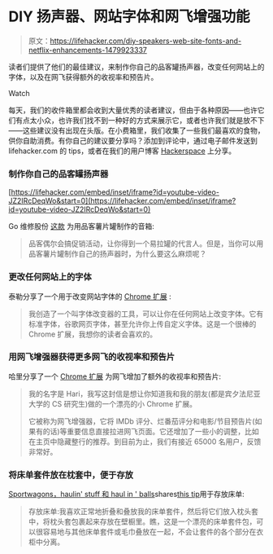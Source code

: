 # DIY 扬声器、网站字体和网飞增强功能

> 原文：<https://lifehacker.com/diy-speakers-web-site-fonts-and-netflix-enhancements-1479923337>

读者们提供了他们的最佳建议，来制作你自己的品客罐扬声器，改变任何网站上的字体，以及在网飞获得额外的收视率和预告片。

Watch

每天，我们的收件箱里都会收到大量优秀的读者建议，但由于各种原因——也许它们有点太小众，也许我们找不到一种好的方式来展示它，或者也许我们就是放不下——这些建议没有出现在头版。在小费箱里，我们收集了一些我们最喜欢的食物，供你自助消费。有你自己的建议要分享吗？添加到评论中，通过电子邮件发送到 lifehacker.com 的 tips，或者在我们的用户博客 [Hackerspace](http://hackerspace.lifehacker.com) 上分享。

### 制作你自己的品客罐扬声器

 [https://lifehacker.com/embed/inset/iframe?id=youtube-video-JZ2IRcDeqWo&start=0](https://lifehacker.com/embed/inset/iframe?id=youtube-video-JZ2IRcDeqWo&start=0) 

Go 维修股份 [这款](http://www.instructables.com/id/Pringles-Can-Speaker-1/) 为用品客薯片罐制作的音箱:

> 品客偶尔会搞促销活动，让你得到一个易拉罐的代言人。但是，当你可以用品客薯片罐制作自己的扬声器时，为什么要这么麻烦呢？

### 更改任何网站上的字体

泰勒分享了一个用于改变网站字体的 [Chrome 扩展](https://chrome.google.com/webstore/detail/font-changer-with-google/jgjhhoglgjdklldfgoffdiaceffijeke?hl=en) :

> 我创造了一个叫字体改变器的工具，可以让你在任何网站上改变字体。它有标准字体，谷歌网页字体，甚至允许你上传自定义字体。这是一个很棒的 Chrome 扩展，我想你的读者会喜欢的。

### 用网飞增强器获得更多网飞的收视率和预告片

哈里分享了一个 [Chrome 扩展](https://chrome.google.com/webstore/detail/netflix-enhancer/ijanohecbcpdgnpiabdfehfjgcapepbm) 为网飞增加了额外的收视率和预告片:

> 我的名字是 Hari，我写这封信是想让你知道我和我的朋友(都是宾夕法尼亚大学的 CS 研究生)做的一个漂亮的小 Chrome 扩展。
> 
> 它被称为网飞增强器，它将 IMDb 评分、烂番茄评分和电影/节目预告片(如果有的话)等重要信息直接拉进网飞页面。它还增加了一些小的调整，比如在主页中隐藏整行的推荐。到目前为止，我们有接近 65000 名用户，反馈非常好。

### 将床单套件放在枕套中，便于存放

[Sportwagons，haulin' stuff 和 haul in ' balls](http://whspecialist.kinja.com/)shares[this tip](https://lifehacker.com/1475634628)用于存放床单:

> 存放床单:我喜欢正常地折叠和叠放我的床单套件，然后将它们放入枕头套中，将枕头套包裹起来存放在壁橱里。瞧，这是一个漂亮的床单套件包，可以很容易地与其他床单套件或毛巾叠放在一起，不会让套件的各个部分在衣柜中分离。